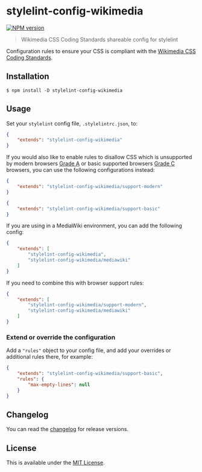 # stylelint-config-wikimedia
[![NPM version](http://img.shields.io/npm/v/stylelint-config-wikimedia.svg)](https://www.npmjs.org/package/stylelint-config-wikimedia)
> Wikimedia CSS Coding Standards shareable config for stylelint

Configuration rules to ensure your CSS is compliant with the [Wikimedia CSS Coding Standards](https://www.mediawiki.org/wiki/Manual:Coding_conventions/CSS).


## Installation

```console
$ npm install -D stylelint-config-wikimedia
```


## Usage

Set your `stylelint` config file, `.stylelintrc.json`, to:

```json
{
	"extends": "stylelint-config-wikimedia"
}
```

If you would also like to enable rules to disallow CSS which is unsupported by modern browsers [Grade A](https://www.mediawiki.org/wiki/Compatibility#Modern_(Grade_A)) or basic supported browsers [Grade C](https://www.mediawiki.org/wiki/Compatibility#Basic_(Grade_C)) browsers, you can use the following configurations instead:

```json
{
	"extends": "stylelint-config-wikimedia/support-modern"
}
```

```json
{
	"extends": "stylelint-config-wikimedia/support-basic"
}
```

If you are using in a MediaWiki environment, you can add the following config:

```json
{
	"extends": [
		"stylelint-config-wikimedia",
		"stylelint-config-wikimedia/mediawiki"
	]
}
```

If you need to combine this with browser support rules:

```json
{
	"extends": [
		"stylelint-config-wikimedia/support-modern",
		"stylelint-config-wikimedia/mediawiki"
	]
}
```

### Extend or override the configuration
Add a `"rules"` object to your config file, and add your overrides or additional rules there, for example:
```json
{
	"extends": "stylelint-config-wikimedia/support-basic",
	"rules": {
		"max-empty-lines": null
	}
}
```


## Changelog
You can read the [changelog](CHANGELOG.md) for release versions.


## License
This is available under the [MIT License](LICENSE).
